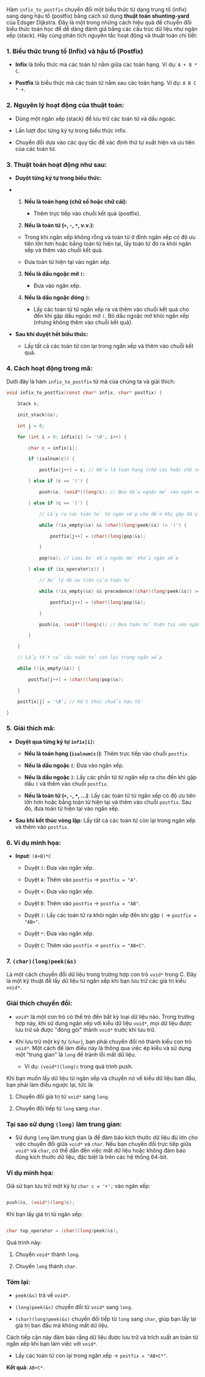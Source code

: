 Hàm `infix_to_postfix` chuyển đổi một biểu thức từ dạng trung tố (infix) sang dạng hậu tố (postfix) bằng cách sử dụng **thuật toán shunting-yard** của Edsger Dijkstra. Đây là một trong những cách hiệu quả để chuyển đổi biểu thức toán học để dễ dàng đánh giá bằng các cấu trúc dữ liệu như ngăn xếp (stack). Hãy cùng phân tích nguyên tắc hoạt động và thuật toán chi tiết:

### 1. Biểu thức trung tố (Infix) và hậu tố (Postfix)

- **Infix** là biểu thức mà các toán tử nằm giữa các toán hạng. Ví dụ: `A + B * C`.
  
- **Postfix** là biểu thức mà các toán tử nằm sau các toán hạng. Ví dụ: `A B C * +`.

### 2. Nguyên lý hoạt động của thuật toán:

- Dùng một ngăn xếp (stack) để lưu trữ các toán tử và dấu ngoặc.
  
- Lần lượt đọc từng ký tự trong biểu thức infix.
  
- Chuyển đổi dựa vào các quy tắc để xác định thứ tự xuất hiện và ưu tiên của các toán tử.

### 3. Thuật toán hoạt động như sau:

- **Duyệt từng ký tự trong biểu thức:**
- 
  1. **Nếu là toán hạng (chữ số hoặc chữ cái):**
     
     - Thêm trực tiếp vào chuỗi kết quả (postfix).

   3. **Nếu là toán tử (`+`, `-`, `*`, v.v.):**
      
     - Trong khi ngăn xếp không rỗng và toán tử ở đỉnh ngăn xếp có độ ưu tiên lớn hơn hoặc bằng toán tử hiện tại, lấy toán tử đó ra khỏi ngăn xếp và thêm vào chuỗi kết quả.
       
     - Đưa toán tử hiện tại vào ngăn xếp.
  
  3. **Nếu là dấu ngoặc mở `(`:**
     
     - Đưa vào ngăn xếp.

  5. **Nếu là dấu ngoặc đóng `)`:**
     
     - Lấy các toán tử từ ngăn xếp ra và thêm vào chuỗi kết quả cho đến khi gặp dấu ngoặc mở `(`. Bỏ dấu ngoặc mở khỏi ngăn xếp (nhưng không thêm vào chuỗi kết quả).
       
- **Sau khi duyệt hết biểu thức:**
  
  - Lấy tất cả các toán tử còn lại trong ngăn xếp và thêm vào chuỗi kết quả.

### 4. Cách hoạt động trong mã:
Dưới đây là hàm `infix_to_postfix` từ mã của chúng ta và giải thích:

```c
void infix_to_postfix(const char* infix, char* postfix) {

    Stack s;

    init_stack(&s);

    int j = 0;

    for (int i = 0; infix[i] != '\0'; i++) {

        char c = infix[i];

        if (isalnum(c)) {

            postfix[j++] = c; // Nếu là toán hạng (chữ cái hoặc chữ số), thêm vào chuỗi kết quả

        } else if (c == '(') {

            push(&s, (void*)(long)c); // Đưa dấu ngoặc mở vào ngăn xếp

        } else if (c == ')') {

            // Lấy ra các toán tử từ ngăn xếp cho đến khi gặp dấu ngoặc mở

            while (!is_empty(&s) && (char)(long)peek(&s) != '(') {

                postfix[j++] = (char)(long)pop(&s);

            }

            pop(&s); // Loại bỏ dấu ngoặc mở khỏi ngăn xếp

        } else if (is_operator(c)) {

            // Xử lý độ ưu tiên của toán tử

            while (!is_empty(&s) && precedence((char)(long)peek(&s)) >= precedence(c)) {

                postfix[j++] = (char)(long)pop(&s);

            }

            push(&s, (void*)(long)c); // Đưa toán tử hiện tại vào ngăn xếp

        }

    }

    // Lấy tất cả các toán tử còn lại trong ngăn xếp

    while (!is_empty(&s)) {

        postfix[j++] = (char)(long)pop(&s);

    }

    postfix[j] = '\0'; // Kết thúc chuỗi hậu tố

}
```

### 5. Giải thích mã:

- **Duyệt qua từng ký tự `infix[i]`:**
  
  - **Nếu là toán hạng (`isalnum(c)`)**: Thêm trực tiếp vào chuỗi `postfix`.
    
  - **Nếu là dấu ngoặc `(`**: Đưa vào ngăn xếp.
    
  - **Nếu là dấu ngoặc `)`**: Lấy các phần tử từ ngăn xếp ra cho đến khi gặp dấu `(` và thêm vào chuỗi `postfix`.
    
  - **Nếu là toán tử (`+`, `-`, `*`, ...)**: Lấy các toán tử từ ngăn xếp có độ ưu tiên lớn hơn hoặc bằng toán tử hiện tại và thêm vào chuỗi `postfix`. Sau đó, đưa toán tử hiện tại vào ngăn xếp.
    
- **Sau khi kết thúc vòng lặp**: Lấy tất cả các toán tử còn lại trong ngăn xếp và thêm vào `postfix`.

### 6. Ví dụ minh họa:

- **Input**: `(A+B)*C`
  
  - Duyệt `(`: Đưa vào ngăn xếp.
    
  - Duyệt `A`: Thêm vào `postfix` → `postfix = "A"`.
    
  - Duyệt `+`: Đưa vào ngăn xếp.
    
  - Duyệt `B`: Thêm vào `postfix` → `postfix = "AB"`.
    
  - Duyệt `)`: Lấy các toán tử ra khỏi ngăn xếp đến khi gặp `(` → `postfix = "AB+"`.
    
  - Duyệt `*`: Đưa vào ngăn xếp.
    
  - Duyệt `C`: Thêm vào `postfix` → `postfix = "AB+C"`.

### 7. `(char)(long)peek(&s)` 

Là một cách chuyển đổi dữ liệu trong trường hợp con trỏ `void*` trong C. Đây là một kỹ thuật để lấy dữ liệu từ ngăn xếp khi bạn lưu trữ các giá trị kiểu `void*`.

### Giải thích chuyển đổi:

- `void*` là một con trỏ có thể trỏ đến bất kỳ loại dữ liệu nào. Trong trường hợp này, khi sử dụng ngăn xếp với kiểu dữ liệu `void*`, mọi dữ liệu được lưu trữ sẽ được "đóng gói" thành `void*` trước khi lưu trữ.
  
- Khi lưu trữ một ký tự (`char`), bạn phải chuyển đổi nó thành kiểu con trỏ `void*`. Một cách để làm điều này là thông qua việc ép kiểu và sử dụng một "trung gian" là `long` để tránh lỗi mất dữ liệu.
  
  - Ví dụ: `(void*)(long)c` trong quá trình push.

Khi bạn muốn lấy dữ liệu từ ngăn xếp và chuyển nó về kiểu dữ liệu ban đầu, bạn phải làm điều ngược lại, tức là:

1. Chuyển đổi giá trị từ `void*` sang `long`.
  
2. Chuyển đổi tiếp từ `long` sang `char`.

### Tại sao sử dụng `(long)` làm trung gian:

- Sử dụng `long` làm trung gian là để đảm bảo kích thước dữ liệu đủ lớn cho việc chuyển đổi giữa `void*` và `char`. Nếu bạn chuyển đổi trực tiếp giữa `void*` và `char`, có thể dẫn đến việc mất dữ liệu hoặc không đảm bảo đúng kích thước dữ liệu, đặc biệt là trên các hệ thống 64-bit.

### Ví dụ minh họa:

Giả sử bạn lưu trữ một ký tự `char c = '+';` vào ngăn xếp:

```c

push(&s, (void*)(long)c);

```

Khi bạn lấy giá trị từ ngăn xếp:

```c

char top_operator = (char)(long)peek(&s);

```

Quá trình này:

1. Chuyển `void*` thành `long`.
   
2. Chuyển `long` thành `char`.

### Tóm lại:

- `peek(&s)` trả về `void*`.
  
- `(long)peek(&s)` chuyển đổi từ `void*` sang `long`.
  
- `(char)(long)peek(&s)` chuyển đổi tiếp từ `long` sang `char`, giúp bạn lấy lại giá trị ban đầu mà không mất dữ liệu.

Cách tiếp cận này đảm bảo rằng dữ liệu được lưu trữ và trích xuất an toàn từ ngăn xếp khi bạn làm việc với `void*`.
    
  - Lấy các toán tử còn lại trong ngăn xếp → `postfix = "AB+C*"`.
    

**Kết quả**: `AB+C*`.
